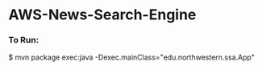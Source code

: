 # AWS-News-Search-Engine

### To Run:
$ mvn package exec:java -Dexec.mainClass="edu.northwestern.ssa.App"
